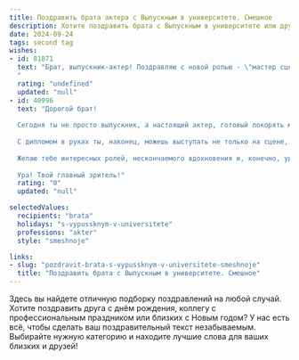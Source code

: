 ```yaml
---
title: Поздравить брата актера с Выпускным в университете. Смешное
description: Хотите поздравить брата с Выпускным в университете или другим праздником? Наш ИИ создаст незабываемое поздравление, а вы обязательно выделитесь среди других.  
date: 2024-09-24
tags: second tag
wishes:
- id: 81871
  text: "Брат, выпускник-актер! Поздравляю с новой ролью - \"мастер сцены\", не на сцене, а в жизни! Надеюсь, ты будешь играть главную роль, не зазнаваясь и не забывая своих друзей! 🎭🎉
  "
  rating: "undefined"
  updated: "null"
- id: 40996
  text: "Дорогой брат!
  
  Сегодня ты не просто выпускник, а настоящий актер, готовый покорять мир! Поздравляю тебя с этим грандиозным событием! Теперь ты официально можешь принимать оплату за свои \"коронные\" фразы и эпичные взгляды, которые, надеюсь, ты не будешь разменивать на \"продай, купи, обменяй\".
  
  С дипломом в руках ты, наконец, можешь выступать не только на сцене, но и в жизни, задавая вопросы вроде: \"Почему я не на гастролях?\" и \"Кто закажет пиццу мне с заумными ингредиентами?\" Надеюсь, что твой путь к славе будет не только тернист, но и забавен, чтобы ты смог добавить в свою биографию немало ярких и смешных моментов.
  
  Желаю тебе интересных ролей, нескончаемого вдохновения и, конечно, удачного сценария для жизни! Помни, что даже если иногда актерская жизнь похожа на комедию, ты всегда можешь сделать \"паузы\" для отдыха и наслаждения игрой!
  
  Ура! Твой главный зритель!"
  rating: "0"
  updated: "null"

selectedValues:
  recipients: "brata"
  holidays: "s-vypussknym-v-universitete"
  professions: "akter"
  style: "smeshnoje"

links:
- slug: "pozdravit-brata-s-vypussknym-v-universitete-smeshnoje"
  title: "Поздравить брата с Выпускным в университете. Смешное"
---
```


Здесь вы найдете отличную подборку поздравлений на любой случай. 
Хотите поздравить друга с днём рождения, коллегу с профессиональным праздником или близких с Новым годом? У нас есть всё, чтобы сделать ваш поздравительный текст незабываемым. Выбирайте нужную категорию и находите лучшие слова для ваших близких и друзей!
